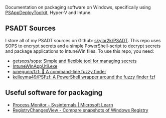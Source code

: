 Documentation on packaging software on Windows, specifically using [PSAppDeployToolkit](https://psappdeploytoolkit.com/), Hyper-V and Intune.
## PSADT Sources
I store all of my PSADT sources on Github: [skylar2k/PSADT](https://github.com/skylar2k/PSADT).
This repo uses SOPS to encrypt secrets and a simple PowerShell-script to decrypt secrets and package applications to IntuneWin files.
To use this repo, you need:

- [getsops/sops: Simple and flexible tool for managing secrets](https://github.com/getsops/sops)
- [IntuneWInAppUtil.exe](https://github.com/microsoft/Microsoft-Win32-Content-Prep-Tool)
- [junegunn/fzf: :cherry_blossom: A command-line fuzzy finder](https://github.com/junegunn/fzf)
- [kelleyma49/PSFzf: A PowerShell wrapper around the fuzzy finder fzf](https://github.com/kelleyma49/PSFzf)
## Useful software for packaging
- [Process Monitor - Sysinternals | Microsoft Learn](https://learn.microsoft.com/en-us/sysinternals/downloads/procmon)
- [RegistryChangesView - Compare snapshots of Windows Registry](https://www.nirsoft.net/utils/registry_changes_view.html)